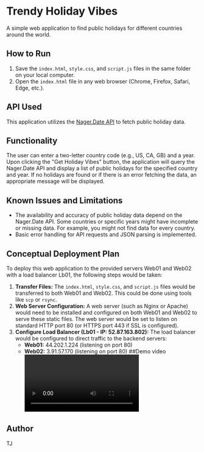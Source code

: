 # Trendy Holiday Vibes

A simple web application to find public holidays for different countries around the world.

## How to Run

1.  Save the `index.html`, `style.css`, and `script.js` files in the same folder on your local computer.
2.  Open the `index.html` file in any web browser (Chrome, Firefox, Safari, Edge, etc.).

## API Used

This application utilizes the [Nager.Date API](https://date.nager.at/api/v3/PublicHolidays/{year}/{countryCode}) to fetch public holiday data.

## Functionality

The user can enter a two-letter country code (e.g., US, CA, GB) and a year. Upon clicking the "Get Holiday Vibes" button, the application will query the Nager.Date API and display a list of public holidays for the specified country and year. If no holidays are found or if there is an error fetching the data, an appropriate message will be displayed.

## Known Issues and Limitations

* The availability and accuracy of public holiday data depend on the Nager.Date API. Some countries or specific years might have incomplete or missing data. For example, you might not find data for every country.
* Basic error handling for API requests and JSON parsing is implemented.

## Conceptual Deployment Plan

To deploy this web application to the provided servers Web01 and Web02 with a load balancer Lb01, the following steps would be taken:

1.  **Transfer Files:** The `index.html`, `style.css`, and `script.js` files would be transferred to both Web01 and Web02. This could be done using tools like `scp` or `rsync`.
2.  **Web Server Configuration:** A web server (such as Nginx or Apache) would need to be installed and configured on both Web01 and Web02 to serve these static files. The web server would be set to listen on standard HTTP port 80 (or HTTPS port 443 if SSL is configured).
3.  **Configure Load Balancer (Lb01 - IP: 52.87.163.802):** The load balancer would be configured to direct traffic to the backend servers:
    * **Web01:** 44.202.1.224 (listening on port 80)
    * **Web02:** 3.91.57.170 (listening on port 80)
    ##Demo video
    <video controls src="Trendy Holiday Vibes - Personal - Microsoft​ Edge 2025-03-29 20-06-14.mp4" title="Title"></video>

## Author

TJ